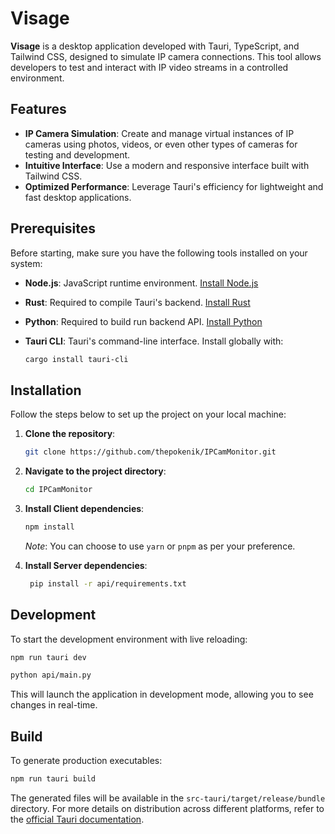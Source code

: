 # Visage

**Visage** is a desktop application developed with Tauri, TypeScript, and Tailwind CSS, designed to simulate IP camera connections. This tool allows developers to test and interact with IP video streams in a controlled environment.

## Features

- **IP Camera Simulation**: Create and manage virtual instances of IP cameras using photos, videos, or even other types of cameras for testing and development.
- **Intuitive Interface**: Use a modern and responsive interface built with Tailwind CSS.
- **Optimized Performance**: Leverage Tauri's efficiency for lightweight and fast desktop applications.

## Prerequisites

Before starting, make sure you have the following tools installed on your system:

- **Node.js**: JavaScript runtime environment. [Install Node.js](https://nodejs.org/)
- **Rust**: Required to compile Tauri's backend. [Install Rust](https://www.rust-lang.org/tools/install)
- **Python**: Required to build run backend API. [Install Python](https://www.python.org/downloads/)
- **Tauri CLI**: Tauri's command-line interface. Install globally with:

    ```bash
    cargo install tauri-cli
    ```

## Installation

Follow the steps below to set up the project on your local machine:

1. **Clone the repository**:

     ```bash
     git clone https://github.com/thepokenik/IPCamMonitor.git
     ```

2. **Navigate to the project directory**:

     ```bash
     cd IPCamMonitor
     ```

3. **Install Client dependencies**:

     ```bash
     npm install
     ```

     *Note*: You can choose to use `yarn` or `pnpm` as per your preference.

4. **Install Server dependencies**:

    ```bash
     pip install -r api/requirements.txt
     ```

## Development

To start the development environment with live reloading:

```bash
npm run tauri dev
```

```bash
python api/main.py
```

This will launch the application in development mode, allowing you to see changes in real-time.

## Build

To generate production executables:

```bash
npm run tauri build
```

The generated files will be available in the `src-tauri/target/release/bundle` directory. For more details on distribution across different platforms, refer to the [official Tauri documentation](https://tauri.app/v1/guides/building/).
